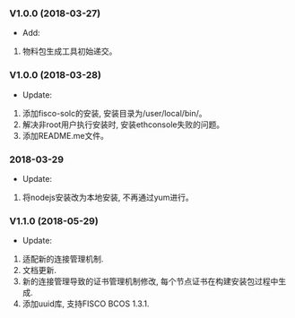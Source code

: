### V1.0.0 (2018-03-27)  

* Add:
1. 物料包生成工具初始递交。  

### V1.0.0 (2018-03-28)  
* Update:  
1. 添加fisco-solc的安装, 安装目录为/user/local/bin/。  
2. 解决非root用户执行安装时, 安装ethconsole失败的问题。 
3. 添加README.me文件。  

### 2018-03-29  
* Update:  
1. 将nodejs安装改为本地安装, 不再通过yum进行。 

### V1.1.0 (2018-05-29)  
* Update:  
1. 适配新的连接管理机制.  
2. 文档更新.  
3. 新的连接管理导致的证书管理机制修改, 每个节点证书在构建安装包过程中生成. 
4. 添加uuid库, 支持FISCO BCOS 1.3.1. 